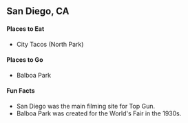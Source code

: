 ## San Diego, CA

#### Places to Eat
- City Tacos (North Park)

#### Places to Go
- Balboa Park

#### Fun Facts
- San Diego was the main filming site for Top Gun. 
- Balboa Park was created for the World's Fair in the 1930s.
